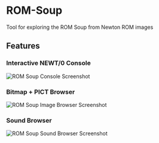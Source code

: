 ROM-Soup
========

Tool for exploring the ROM Soup from Newton ROM images

Features
--------

### Interactive NEWT/0 Console

![ROM Soup Console Screenshot](http://i.imgur.com/JV9NV4k.png)


### Bitmap + PICT Browser

![ROM Soup Image Browser Screenshot](http://i.imgur.com/4T70gsX.png)


### Sound Browser

![ROM Soup Sound Browser Screenshot](http://i.imgur.com/pGO62KQ.png)



